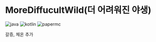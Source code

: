 # MoreDiffucultWild(더 어려워진 야생)

<img src="https://img.shields.io/badge/java-16-FF7700.svg?logo=java" alt="java"/>
<img src="https://img.shields.io/badge/kotlin-1.5.30-186FCC.svg?logo=kotlin" alt="kotlin"/>
<img src="https://img.shields.io/badge/papermc-1.17-222222.svg" alt="papermc"/>

갈증, 체온 추가